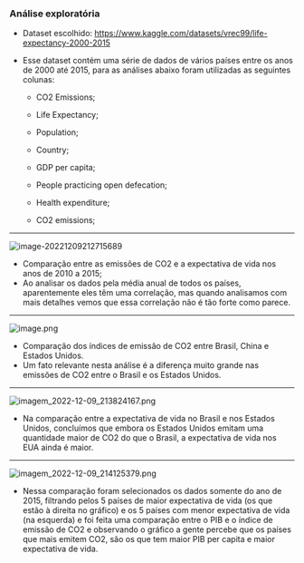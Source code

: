 ### Análise exploratória

- Dataset escolhido: https://www.kaggle.com/datasets/vrec99/life-expectancy-2000-2015 

- Esse dataset contém uma série de dados de vários países entre os anos de 2000 até 2015, para as análises abaixo foram utilizadas as seguintes colunas: 

  - CO2 Emissions; 

  - Life Expectancy; 

  - Population; 

  - Country; 

  - GDP per capita; 

  - People practicing open defecation; 

  - Health expenditure; 

  - CO2 emissions; 

    

____

![image-20221209212715689](https://s2.loli.net/2022/12/10/UlOuATrG4Lw7F2d.png)

- Comparação entre as emissões de CO2 e a expectativa de vida nos anos de 2010 a 2015; 
- Ao analisar os dados pela média anual de todos os países, aparentemente eles têm uma correlação, mas quando analisamos com mais detalhes vemos que essa correlação não é tão forte como parece.

_____

![image.png](https://s2.loli.net/2022/12/10/IKxCNmYp4o9An1D.png)

- Comparação dos índices de emissão de CO2 entre Brasil, China e Estados Unidos.
- Um fato relevante nesta análise é a diferença muito grande nas emissões de CO2 entre o Brasil e os Estados Unidos.

_____

![imagem_2022-12-09_213824167.png](https://s2.loli.net/2022/12/10/PXBcgILmGCHj1x2.png)

- Na comparação entre a expectativa de vida no Brasil e nos Estados Unidos, concluímos que embora os Estados Unidos emitam uma quantidade maior de CO2 do que o Brasil, a expectativa de vida nos EUA ainda é maior.

____

![imagem_2022-12-09_214125379.png](https://s2.loli.net/2022/12/10/JdlE7m4vCDPSNos.png)

- Nessa comparação foram selecionados os dados somente do ano de 2015, filtrando pelos 5 países de maior expectativa de vida (os que estão à direita no gráfico) e os 5 países com menor expectativa de vida (na esquerda) e foi feita uma comparação entre o PIB e o índice de emissão de CO2 e observando o gráfico a gente percebe que os países que mais emitem CO2, são os que tem maior PIB per capita e maior expectativa de vida.